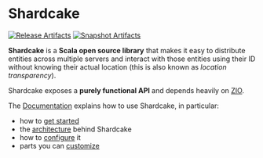 # Shardcake

[![Release Artifacts][Badge-SonatypeReleases]][Link-SonatypeReleases]
[![Snapshot Artifacts][Badge-SonatypeSnapshots]][Link-SonatypeSnapshots]

[Link-SonatypeReleases]: https://s01.oss.sonatype.org/content/repositories/releases/com/devsisters/shardcake-core_2.13/ "Sonatype Releases"
[Badge-SonatypeReleases]: https://img.shields.io/nexus/r/https/s01.oss.sonatype.org/com.devsisters/shardcake-core_2.13.svg "Sonatype Releases"
[Link-SonatypeSnapshots]: https://s01.oss.sonatype.org/content/repositories/snapshots/com/devsisters/shardcake-core_2.13/ "Sonatype Snapshots"
[Badge-SonatypeSnapshots]: https://img.shields.io/nexus/s/https/s01.oss.sonatype.org/com.devsisters/shardcake-core_2.13.svg "Sonatype Snapshots"

**Shardcake** is a **Scala open source library** that makes it easy to distribute entities across multiple servers and interact with those entities using their ID without knowing their actual location (this is also known as *location transparency*). 

Shardcake exposes a **purely functional API** and depends heavily on [ZIO](https://zio.dev).

The [Documentation](https://devsisters.github.io/shardcake/) explains how to use Shardcake, in particular:
- how to [get started](https://devsisters.github.io/shardcake/docs/)
- the [architecture](https://devsisters.github.io/shardcake/docs/architecture.html) behind Shardcake
- how to [configure](https://devsisters.github.io/shardcake/docs/config.html) it
- parts you can [customize](https://devsisters.github.io/shardcake/docs/customization.html)
